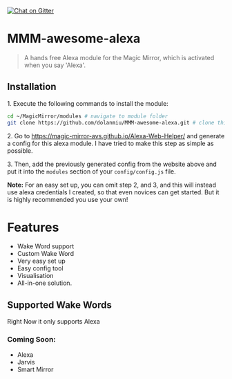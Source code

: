 [![Chat on Gitter][gitter-image]][gitter-url]

# MMM-awesome-alexa
> A hands free Alexa module for the Magic Mirror, which is activated when you say 'Alexa'.

## Installation

1\. Execute the following commands to install the module:

```bash
cd ~/MagicMirror/modules # navigate to module folder
git clone https://github.com/dolanmiu/MMM-awesome-alexa.git # clone this repository
```

2\. Go to https://magic-mirror-avs.github.io/Alexa-Web-Helper/ and generate a config for this alexa module. I have tried to make this step as simple as possible.

3\. Then, add the previously generated config from the website above and put it into the `modules` section of your `config/config.js` file.

**Note:** For an easy set up, you can omit step 2, and 3, and this will instead use alexa credentials I created, so that even novices can get started. But it is highly recommended you use your own!

# Features
- Wake Word support
- Custom Wake Word
- Very easy set up
- Easy config tool
- Visualisation
- All-in-one solution.

## Supported Wake Words
Right Now it only supports Alexa
### Coming Soon:
- Alexa
- Jarvis
- Smart Mirror

[gitter-image]: https://badges.gitter.im/dolanmiu/awesome-alexa.svg
[gitter-url]: https://gitter.im/awesome-alexa/Lobby

